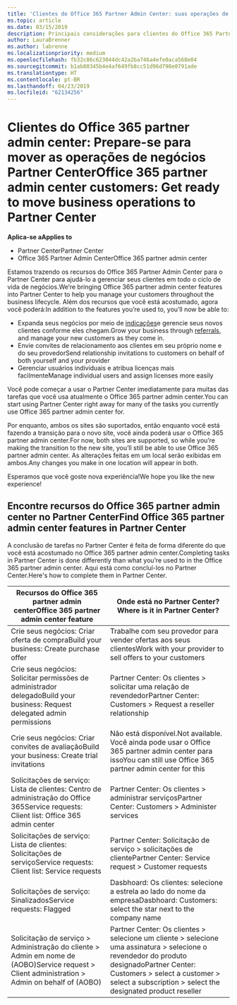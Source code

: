 ```yaml
---
title: 'Clientes do Office 365 Partner Admin Center: suas operações de negócios estão migrando para o Partner Center| Partner Center'
ms.topic: article
ms.date: 03/15/2019
description: Principais considerações para clientes do Office 365 Partner Admin Center ao migrar para o Partner Center
author: LauraBrenner
ms.author: labrenne
ms.localizationpriority: medium
ms.openlocfilehash: fb32c86c623044dc42a2ba746a4efe0aca568e04
ms.sourcegitcommit: b1ab80345b4e4af649fb8cc51d96d798e0791ade
ms.translationtype: HT
ms.contentlocale: pt-BR
ms.lasthandoff: 04/23/2019
ms.locfileid: "62134256"
---
```

# <a name="office-365-partner-admin-center-customers-get-ready-to-move-business-operations-to-partner-center"></a><span data-ttu-id="231e0-103">Clientes do Office 365 partner admin center: Prepare-se para mover as operações de negócios Partner Center</span><span class="sxs-lookup"><span data-stu-id="231e0-103">Office 365 partner admin center customers: Get ready to move business operations to Partner Center</span></span>

<span data-ttu-id="231e0-104">**Aplica-se a**</span><span class="sxs-lookup"><span data-stu-id="231e0-104">**Applies to**</span></span> 

- <span data-ttu-id="231e0-105">Partner Center</span><span class="sxs-lookup"><span data-stu-id="231e0-105">Partner Center</span></span>
- <span data-ttu-id="231e0-106">Office 365 Partner Admin Center</span><span class="sxs-lookup"><span data-stu-id="231e0-106">Office 365 partner admin center</span></span>

<span data-ttu-id="231e0-107">Estamos trazendo os recursos do Office 365 Partner Admin Center para o Partner Center para ajudá-lo a gerenciar seus clientes em todo o ciclo de vida de negócios.</span><span class="sxs-lookup"><span data-stu-id="231e0-107">We’re bringing Office 365 partner admin center features into Partner Center to help you manage your customers throughout the business lifecycle.</span></span> <span data-ttu-id="231e0-108">Além dos recursos que você está acostumado, agora você poderá:</span><span class="sxs-lookup"><span data-stu-id="231e0-108">In addition to the features you’re used to, you’ll now be able to:</span></span> 

*  <span data-ttu-id="231e0-109">Expanda seus negócios por meio de [indicações](referrals.md)e gerencie seus novos clientes conforme eles chegam.</span><span class="sxs-lookup"><span data-stu-id="231e0-109">Grow your business through [referrals](referrals.md), and manage your new customers as they come in.</span></span>
*  <span data-ttu-id="231e0-110">Envie convites de relacionamento aos clientes em seu próprio nome e do seu provedor</span><span class="sxs-lookup"><span data-stu-id="231e0-110">Send relationship invitations to customers on behalf of both yourself and your provider</span></span>
*  <span data-ttu-id="231e0-111">Gerenciar usuários individuais e atribua licenças mais facilmente</span><span class="sxs-lookup"><span data-stu-id="231e0-111">Manage individual users and assign licenses more easily</span></span>

<span data-ttu-id="231e0-112">Você pode começar a usar o Partner Center imediatamente para muitas das tarefas que você usa atualmente o Office 365 partner admin center.</span><span class="sxs-lookup"><span data-stu-id="231e0-112">You can start using Partner Center right away for many of the tasks you currently use Office 365 partner admin center for.</span></span> 

<span data-ttu-id="231e0-113">Por enquanto, ambos os sites são suportados, então enquanto você está fazendo a transição para o novo site, você ainda poderá usar o Office 365 partner admin center.</span><span class="sxs-lookup"><span data-stu-id="231e0-113">For now, both sites are supported, so while you’re making the transition to the new site, you’ll still be able to use Office 365 partner admin center.</span></span> <span data-ttu-id="231e0-114">As alterações feitas em um local serão exibidas em ambos.</span><span class="sxs-lookup"><span data-stu-id="231e0-114">Any changes you make in one location will appear in both.</span></span>

<span data-ttu-id="231e0-115">Esperamos que você goste nova experiência!</span><span class="sxs-lookup"><span data-stu-id="231e0-115">We hope you like the new experience!</span></span>

## <a name="find-office-365-partner-admin-center-features-in-partner-center"></a><span data-ttu-id="231e0-116">Encontre recursos do Office 365 partner admin center no Partner Center</span><span class="sxs-lookup"><span data-stu-id="231e0-116">Find Office 365 partner admin center features in Partner Center</span></span>

<span data-ttu-id="231e0-117">A conclusão de tarefas no Partner Center é feita de forma diferente do que você está acostumado no Office 365 partner admin center.</span><span class="sxs-lookup"><span data-stu-id="231e0-117">Completing tasks in Partner Center is done differently than what you’re used to in the Office 365 partner admin center.</span></span> <span data-ttu-id="231e0-118">Aqui está como concluí-los no Partner Center.</span><span class="sxs-lookup"><span data-stu-id="231e0-118">Here's how to complete them in Partner Center.</span></span>

| <span data-ttu-id="231e0-119">Recursos do Office 365 partner admin center</span><span class="sxs-lookup"><span data-stu-id="231e0-119">Office 365 partner admin center feature</span></span>                       | <span data-ttu-id="231e0-120">Onde está no Partner Center?</span><span class="sxs-lookup"><span data-stu-id="231e0-120">Where is it in Partner Center?</span></span> | 
|   -----------------------------------------------  | -------------- |
| <span data-ttu-id="231e0-121">Crie seus negócios: Criar oferta de compra</span><span class="sxs-lookup"><span data-stu-id="231e0-121">Build your business: Create purchase offer</span></span> | <span data-ttu-id="231e0-122">Trabalhe com seu provedor para vender ofertas aos seus clientes</span><span class="sxs-lookup"><span data-stu-id="231e0-122">Work with your provider to sell offers to your customers</span></span> |
| <span data-ttu-id="231e0-123">Crie seus negócios: Solicitar permissões de administrador delegado</span><span class="sxs-lookup"><span data-stu-id="231e0-123">Build your business: Request delegated admin permissions</span></span> | <span data-ttu-id="231e0-124">Partner Center: Os clientes > solicitar uma relação de revendedor</span><span class="sxs-lookup"><span data-stu-id="231e0-124">Partner Center: Customers > Request a reseller relationship</span></span> |
| <span data-ttu-id="231e0-125">Crie seus negócios: Criar convites de avaliação</span><span class="sxs-lookup"><span data-stu-id="231e0-125">Build your business: Create trial invitations</span></span> | <span data-ttu-id="231e0-126">Não está disponível.</span><span class="sxs-lookup"><span data-stu-id="231e0-126">Not available.</span></span> <span data-ttu-id="231e0-127">Você ainda pode usar o Office 365 partner admin center para isso</span><span class="sxs-lookup"><span data-stu-id="231e0-127">You can still use Office 365 partner admin center for this</span></span> |
| <span data-ttu-id="231e0-128">Solicitações de serviço: Lista de clientes: Centro de administração do Office 365</span><span class="sxs-lookup"><span data-stu-id="231e0-128">Service requests: Client list: Office 365 admin center</span></span> | <span data-ttu-id="231e0-129">Partner Center: Os clientes > administrar serviços</span><span class="sxs-lookup"><span data-stu-id="231e0-129">Partner Center: Customers > Administer services</span></span> |
| <span data-ttu-id="231e0-130">Solicitações de serviço: Lista de clientes: Solicitações de serviço</span><span class="sxs-lookup"><span data-stu-id="231e0-130">Service requests: Client list: Service requests</span></span> | <span data-ttu-id="231e0-131">Partner Center: Solicitação de serviço > solicitações de cliente</span><span class="sxs-lookup"><span data-stu-id="231e0-131">Partner Center: Service request > Customer requests</span></span> |
| <span data-ttu-id="231e0-132">Solicitações de serviço: Sinalizados</span><span class="sxs-lookup"><span data-stu-id="231e0-132">Service requests: Flagged</span></span> | <span data-ttu-id="231e0-133">Dasbhoard: Os clientes: selecione a estrela ao lado do nome da empresa</span><span class="sxs-lookup"><span data-stu-id="231e0-133">Dasbhoard: Customers: select the star next to the company name</span></span> |
| <span data-ttu-id="231e0-134">Solicitação de serviço > Administração do cliente > Admin em nome de (AOBO)</span><span class="sxs-lookup"><span data-stu-id="231e0-134">Service request > Client administration > Admin on behalf of (AOBO)</span></span> | <span data-ttu-id="231e0-135">Partner Center: Os clientes > selecione um cliente > selecione uma assinatura > selecione o revendedor do produto designado</span><span class="sxs-lookup"><span data-stu-id="231e0-135">Partner Center: Customers > select a customer > select a subscription > select the designated product reseller</span></span> |

